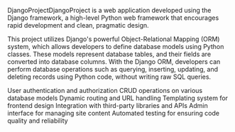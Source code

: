DjangoProjectDjangoProject is a web application developed using the Django framework, a high-level Python web framework that encourages rapid development and clean, pragmatic design.

This project utilizes Django's powerful Object-Relational Mapping (ORM) system, which allows developers to define database models using Python classes. These models represent database tables, and their fields are converted into database columns. With the Django ORM, developers can perform database operations such as querying, inserting, updating, and deleting records using Python code, without writing raw SQL queries.

<!-- Features -->
User authentication and authorization
CRUD operations on various database models
Dynamic routing and URL handling
Templating system for frontend design
Integration with third-party libraries and APIs
Admin interface for managing site content
Automated testing for ensuring code quality and reliability